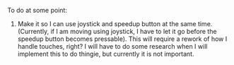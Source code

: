 To do at some point:
1. Make it so I can use joystick and speedup button at the same time. (Currently, if I am moving using joystick, I have to let it go before the speedup button becomes pressable).
This will require a rework of how I handle touches, right?
I will have to do some research when I will implement this to do thingie, but currently it is not important.
